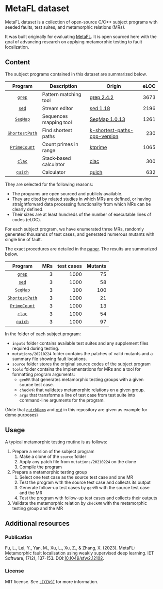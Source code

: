 # MetaFL dataset

MetaFL dataset is a collection of open-source C/C++ subject programs with seeded faults, test suites, and metamorphic
relations (MRs).

It was built originally for evaluating [MetaFL](https://doi.org/10.1049/sfw2.12102).
It is open sourced here with the goal of advancing research on applying metamorphic testing to fault localization.

## Content

The subject programs contained in this dataset are summarized below.

|            Program             | Description            | Origin                                                                                 | eLOC |
|:------------------------------:|------------------------|----------------------------------------------------------------------------------------|-----:|
|         [`grep`](grep)         | Pattern matching tool  | [grep 2.4.2](https://link.springer.com/article/10.1007/s10664-005-3861-2)              | 3673 |
|          [`sed`](sed)          | Stream editor          | [sed 1.18](https://link.springer.com/article/10.1007/s10664-005-3861-2)                | 2196 |
|       [`SeqMap`](SeqMap)       | Sequences mapping tool | [SeqMap 1.0.13](https://doi.org/10.1093/bioinformatics/btn429)                         | 1261 |
| [`ShortestPath`](ShortestPath) | Find shortest paths    | [k-shortest-paths-cpp-version](https://github.com/yan-qi/k-shortest-paths-cpp-version) |  230 |
|   [`PrimeCount`](PrimeCount)   | Count primes in range  | [ktprime](https://github.com/ktprime/ktprime)                                          | 1065 |
|         [`clac`](clac)         | Stack‐based calculator | [clac](https://github.com/soveran/clac)                                                |  300 |
|        [`quich`](quich)        | Calculator             | [quich](https://github.com/Usbac/quich)                                                |  632 |

They are selected for the following reasons:

- The programs are open sourced and publicly available.
- They are cited by related studies in which MRs are defined,
  or having straightforward data processing functionality from which MRs can be clearly defined.
- Their sizes are at least hundreds of the number of executable lines of codes (eLOC).

For each subject program, we have
enumerated three MRs,
randomly generated thousands of test cases,
and generated numerous mutants with single line of fault.

The exact procedures are detailed in the [paper](https://doi.org/10.1049/sfw2.12102).
The results are summarized below.

|            Program             | MRs | test cases | Mutants |
|:------------------------------:|----:|-----------:|--------:|
|         [`grep`](grep)         |   3 |       1000 |      75 |
|          [`sed`](sed)          |   3 |       1000 |      58 |
|       [`SeqMap`](SeqMap)       |   3 |        100 |     100 |
| [`ShortestPath`](ShortestPath) |   3 |       1000 |      21 |
|   [`PrimeCount`](PrimeCount)   |   3 |       1000 |      13 |
|         [`clac`](clac)         |   3 |       1000 |      54 |
|        [`quich`](quich)        |   3 |       1000 |      97 |

In the folder of each subject program:

- `inputs` folder contains available test suites and any supplement files required during testing.
- `mutations/20210224` folder contains the patches of valid mutants and a summary file showing fault locations.
- `source` folder stores the original source codes of the subject program
- `tools` folder contains the implementations for MRs and a tool for formatting program arguments:
    - `genMR` that generates metamorphic testing groups with a given source test case.
    - `checkMR` that validates metamorphic relations on a given group.
    - `args` that transforms a line of test case from test suite into command-line arguments for the program.

(Note that [`quickDemo`](quichDemo) and [`mid`](mid) in this repository are given as example for demo purposes)

## Usage

A typical metamorphic testing routine is as follows:

1. Prepare a version of the subject program
    1. Make a clone of the `source` folder
    2. Apply any patch file from `mutations/20210224` on the clone
    3. Compile the program
2. Prepare a metamorphic testing group
    1. Select one test case as the source test case and one MR
    2. Test the program with the source test case and collects its output
    3. Generate follow-up test cases by `genMR` with the source test case and the MR
    4. Test the program with follow-up test cases and collects their outputs
3. Validate the metamorphic relation by `checkMR` with the metamorphic testing group and the MR

## Additional resources

### Publication

Fu, L., Lei, Y., Yan, M., Xu, L., Xu, Z., & Zhang, X. (2023).
MetaFL: Metamorphic fault localisation using weakly supervised deep learning.
IET Software, 17(2), 137-153. DOI:[10.1049/sfw2.12102](https://doi.org/10.1049/sfw2.12102).

### License

MIT license. See [`LICENSE`](LICENSE) for more information.
